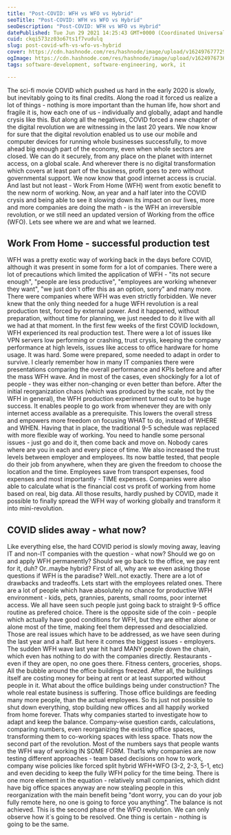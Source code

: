 ```yaml
---
title: "Post-COVID: WFH vs WFO vs Hybrid"
seoTitle: "Post-COVID: WFH vs WFO vs Hybrid"
seoDescription: "Post-COVID: WFH vs WFO vs Hybrid"
datePublished: Tue Jun 29 2021 14:25:43 GMT+0000 (Coordinated Universal Time)
cuid: ckqi573zz03o67ts1f7vudulq
slug: post-covid-wfh-vs-wfo-vs-hybrid
cover: https://cdn.hashnode.com/res/hashnode/image/upload/v1624976777294/3isF76x4r.jpeg
ogImage: https://cdn.hashnode.com/res/hashnode/image/upload/v1624976736691/8FG5UgZV3.jpeg
tags: software-development, software-engineering, work, it

---
```


The sci-fi movie COVID which pushed us hard in the early 2020 is slowly, but inevitably going to its final credits. Along the road it forced us realize a lot of things - nothing is more important than the human life, how short and fragile it is, how each one of us - individually and globally, adapt and handle crysis like this. But along all the negatives, COVID forced a new chapter of the digital revolution we are witnessing in the last 20 years. We now know for sure that the digital revolution enabled us to use our mobile and computer devices for running whole businesses successfully, to move ahead big enough part of the economy, even when whole sectors are closed. We can do it securely, from any place on the planet with internet access, on a global scale. And wherever there is no digital transformation which covers at least part of the business, profit goes to zero without governmental support. We now know that good internet access is crucial. And last but not least - Work From Home (WFH) went from exotic benefit to the new norm of working. Now, an year and a half later into the COVID crysis and being able to see it slowing down its impact on our lives, more and more companies are doing the math - is the WFH an irreversible revolution, or we still need an updated version of Working from the office (WFO). Lets see where we are and what we learned.

## **Work From Home - successful production test**

WFH was a pretty exotic way of working back in the days before COVID, although it was present in some form for a lot of companies. There were a lot of precautions which limited the application of WFH - "its not secure enough", "people are less productive", "employees are working whenever they want", "we just don`t offer this as an option, sorry" and many more. There were companies where WFH was even strictly forbidden. We never knew that the only thing needed for a huge WFH revolution is a real production test, forced by external power. And it happened, without preparation, without time for planning, we just needed to do it live with all we had at that moment. In the first few weeks of the first COVID lockdown, WFH experienced its real production test. There were a lot of issues like VPN servers low performing or crashing, trust crysis, keeping the company performance at high levels, issues like access to office hardware for home usage. It was hard. Some were prepared, some needed to adapt in order to survive. I clearly remember how in many IT companies there were presentations comparing the overall performance and KPIs before and after the mass WFH wave. And in most of the cases, even shockingly for a lot of people - they was either non-changing or even better than before. After the initial reorganization chaos (which was produced by the scale, not by the WFH in general), the WFH production experiment turned out to be huge success. It enables people to go work from whenever they are with only internet access available as a prerequisite. This lowers the overall stress and empowers more freedom on focusing WHAT to do, instead of WHERE and WHEN. Having that in place, the traditional 9-5 schedule was replaced with more flexible way of working. You need to handle some personal issues - just go and do it, then come back and move on. Nobody cares where are you in each and every piece of time. We also increased the trust levels between employer and employees. Its now battle tested, that people do their job from anywhere, when they are given the freedom to choose the location and the time. Employees save from transport expenses, food expenses and most importantly - TIME expenses. Companies were also able to calculate what is the financial cost vs profit of working from home based on real, big data. All those results, hardly pushed by COVID, made it possible to finally spread the WFH way of working globally and transform it into mini-revolution.

## **COVID slides away - what now?**

Like everything else, the hard COVID period is slowly moving away, leaving IT and non-IT companies with the question - what now? Should we go on and apply WFH permanently? Should we go back to the office, we pay rent for it, duh? Or..maybe hybrid? First of all, why are we even asking those questions if WFH is the paradise? Well..not exactly. There are a lot of drawbacks and tradeoffs. Lets start with the employees related ones. There are a lot of people which have absolutely no chance for productive WFH environment - kids, pets, grannies, parents, small rooms, poor internet access. We all have seen such people just going back to straight 9-5 office routine as prefered choice. There is the opposite side of the coin - people which actually have good conditions for WFH, but they are either alone or alone most of the time, making feel them depressed and desocializied. Those are real issues which have to be addressed, as we have seen during the last year and a half. But here it comes the biggest issues - employers. The sudden WFH wave last year hit hard MANY people down the chain, which even has nothing to do with the companies directly. Restaurants - even if they are open, no one goes there. Fitness centers, groceries, shops. All the bubble around the office buildings freezed. After all, the buildings itself are costing money for being at rent or at least supported without people in it. What about the office buildings being under construction? The whole real estate business is suffering. Those office buildings are feeding many more people, than the actual employees. So its just not possible to shut down everything, stop building new offices and all happily worked from home forever. Thats why companies started to investigate how to adapt and keep the balance. Company-wise question cards, calculations, comparing numbers, even reorganizing the existing office spaces, transforming them to co-working spaces with less space. Thats now the second part of the revolution. Most of the numbers says that people wants the WFH way of working IN SOME FORM. That1s why companies are now testing different approaches - team based decisions on  how to work, company wise policies like forced split hybrid WFH+WFO (3-2, 2-3, 5-1, etc) and even deciding to keep the fully WFH policy for the time being. There is one more element in the equation - relatively small companies, which didnt have big office spaces anyway are now stealing people in this reorganization with the main benefit being "dont worry, you can do your job fully remote here, no one is going to force you anything". The balance is not achieved. This is the second phase of the WFO revolution. We can only observe how it`s going to be resolved. One thing is certain - nothing is going to be the same.